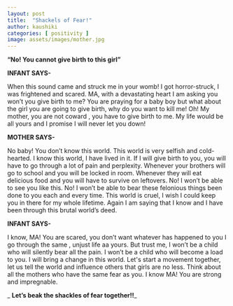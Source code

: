 ```yaml
---
layout: post
title:  "Shackels of Fear!"
author: kaushiki
categories: [ positivity ]
image: assets/images/mother.jpg
---
```


**“No! You cannot give birth to this girl”**

**INFANT SAYS-**

When this sound came and struck me in your womb! I got horror-struck, I was frightened and scared. 
MA, with a devastating heart I am asking you won’t you give birth to me?
You are praying for a baby boy but what about the girl you are going to give birth, why do you want to kill me!
Oh! My mother, you are not coward , you have to give birth to me.
 My life would be all yours and  I promise I will never let you down!
 
**MOTHER SAYS-**

No baby! 
 You don’t know this world. This world is very selfish and cold-hearted.
 I know this world, I have lived in it. If I will give birth to you, you will have to go through a lot of pain and perplexity. 
Whenever your brothers will go to school and you will be locked in room. 
Whenever they will eat delicious food and you will have to survive on leftovers.
No! I won’t be able to see you like this.
No! I won’t be able to bear these felonious things been done to you each and every time. 
This world is cruel, I wish I could keep you in there for my whole lifetime.
Again I am saying that I know and  I have been through this brutal world’s deed. 

**INFANT SAYS-**	

I know, MA! 
You are scared, you don’t want whatever has happened to you I go through the same , unjust life aa yours. 
But trust me, I won’t be a child who will silently bear all the pain.
I won’t be a child who will become a load to you. 
I will bring a change in this  world. 
Let's start a movement together, let us tell the world and influence others that girls are no less.
 Think about all the mothers who have the same fear as you. 
I know MA! You are strong and impregnable. 

 _ **Let’s beak the shackles of fear together!!**_
